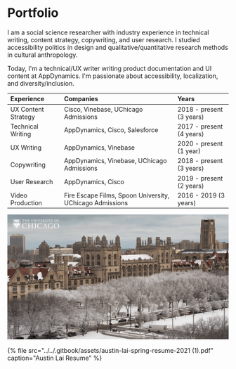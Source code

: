 # Portfolio

I am a social science researcher with industry experience in technical writing, content strategy, copywriting, and user research. I studied accessibility politics in design and qualitative/quantitative research methods in cultural anthropology. 

Today, I'm a technical/UX writer writing product documentation and UI content at AppDynamics. I'm  passionate about accessibility, localization, and diversity/inclusion. 

| Experience | Companies | Years |
| :--- | :--- | :--- |
| UX Content Strategy | Cisco, Vinebase, UChicago Admissions | 2018 - present \(3 years\) |
| Technical Writing | AppDynamics, Cisco, Salesforce | 2017 - present \(4 years\) |
| UX Writing | AppDynamics, Vinebase | 2020 - present \(1 year\) |
| Copywriting | AppDynamics, Vinebase, UChicago Admissions | 2018 - present \(3 years\) |
| User Research | AppDynamics, Cisco | 2019 - present \(2 years\) |
| Video Production | Fire Escape Films, Spoon University, UChicago Admissions | 2016 - 2019 \(3 years\) |

![University of Chicago, Hyde Park IL](../../.gitbook/assets/uchicago_winter_snowygothic.png)

{% file src="../../.gitbook/assets/austin-lai-spring-resume-2021 \(1\).pdf" caption="Austin Lai Resume" %}

